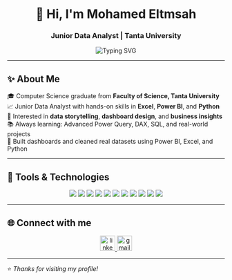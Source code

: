 <h1 align="center">👋 Hi, I'm Mohamed Eltmsah</h1>
<h3 align="center">Junior Data Analyst | Tanta University</h3>

<p align="center">
  <img src="https://readme-typing-svg.herokuapp.com?font=Fira+Code&size=24&pause=1000&center=true&vCenter=true&width=800&lines=Data+Analyst+with+Excel%2C+Power+BI%2C+Python;Passionate+about+turning+data+into+insights;Always+learning+and+exploring+📊" alt="Typing SVG" />
</p>

---

## ✨ About Me
🎓 Computer Science graduate from **Faculty of Science, Tanta University**  
📈 Junior Data Analyst with hands-on skills in **Excel**, **Power BI**, and **Python**  
🔎 Interested in **data storytelling**, **dashboard design**, and **business insights**  
📚 Always learning: Advanced Power Query, DAX, SQL, and real-world projects  
🚀 Built dashboards and cleaned real datasets using Power BI, Excel, and Python

---




## 🧰 Tools & Technologies
<p align="center">
  <img src="https://img.shields.io/badge/Excel-217346?style=for-the-badge&logo=microsoft-excel&logoColor=white"/>
  <img src="https://img.shields.io/badge/Power%20BI-F2C811?style=for-the-badge&logo=powerbi&logoColor=black"/>
  <img src="https://img.shields.io/badge/Python-3776AB?style=for-the-badge&logo=python&logoColor=white"/>
  <img src="https://img.shields.io/badge/Pandas-150458?style=for-the-badge&logo=pandas&logoColor=white"/>
  <img src="https://img.shields.io/badge/Numpy-013243?style=for-the-badge&logo=numpy&logoColor=white"/>
  <img src="https://img.shields.io/badge/Matplotlib-11557C?style=for-the-badge&logo=matplotlib&logoColor=white"/>
  <img src="https://img.shields.io/badge/SQL-4479A1?style=for-the-badge&logo=postgresql&logoColor=white"/>
  <img src="https://img.shields.io/badge/Power%20Query-742774?style=for-the-badge&logo=microsoft&logoColor=white"/>
  <img src="https://img.shields.io/badge/DAX-8E44AD?style=for-the-badge&logo=powerbi&logoColor=white"/>
  <img src="https://img.shields.io/badge/Git-F05032?style=for-the-badge&logo=git&logoColor=white"/>
  <img src="https://img.shields.io/badge/GitHub-181717?style=for-the-badge&logo=github&logoColor=white"/>
</p>

---

## 🌐 Connect with me
<p align="center">
  <a href="https://www.linkedin.com/in/mohamed-eltmsah/" target="_blank">
    <img src="https://img.shields.io/static/v1?message=LinkedIn&logo=linkedin&label=&color=0077B5&logoColor=white&labelColor=&style=for-the-badge" height="35" alt="linkedin logo" />
  </a>
  <a href="mailto:eltmsahmohamed422@gmail.com" target="_blank">
    <img src="https://img.shields.io/static/v1?message=Gmail&logo=gmail&label=&color=D14836&logoColor=white&labelColor=&style=for-the-badge" height="35" alt="gmail logo" />
  </a>
</p>

---

⭐ *Thanks for visiting my profile!*
